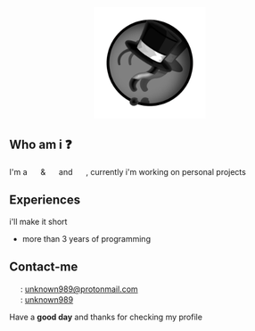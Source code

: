 <p align=center><img width=200 height=200 src="images/logo.png" /></p>

## Who am i ❓
I'm a <a href="https://github.com/unknown989?tab=repositories&q=&type=&language=python&sort="><img width=16 height=16 src="https://logos-download.com/wp-content/uploads/2016/10/Python_logo_icon.png"></a> & <a href="https://github.com/unknown989?tab=repositories&q=&type=&language=c%2B%2B&sort="><img width=16 height=16 src="https://cdn.freebiesupply.com/logos/thumbs/2x/c-logo.png"></a> and <a href="https://github.com/unknown989?tab=repositories&q=&type=&language=javascript&sort="><img width=16 height=16 src="https://upload.wikimedia.org/wikipedia/commons/thumb/9/99/Unofficial_JavaScript_logo_2.svg/1200px-Unofficial_JavaScript_logo_2.svg.png"></a> , currently i'm working on personal projects

## Experiences
i'll make it short
* more than 3 years of programming

## Contact-me

<img src="http://www.pngall.com/wp-content/uploads/2/Email-PNG-Photo.png" width=16 height=16> : <a href="mailto:unknown989@protonmail.com">unknown989@protonmail.com</a><br>
<img src="https://www.pinclipart.com/picdir/big/211-2116571_website-website-logo-png-transparent-background-clipart.png" width=16 height=16> : <a href="https://unknown989.github.io/">unknown989</a>

Have a <b>good day</b> and thanks for checking my profile
